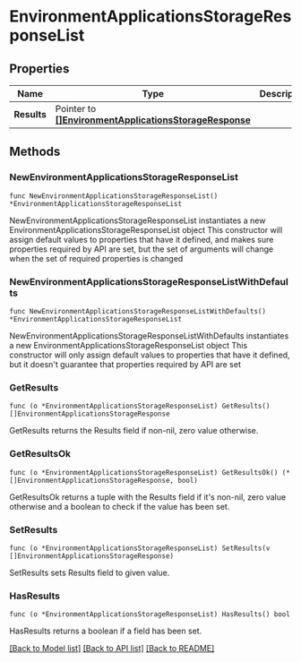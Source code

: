 # EnvironmentApplicationsStorageResponseList

## Properties

Name | Type | Description | Notes
------------ | ------------- | ------------- | -------------
**Results** | Pointer to [**[]EnvironmentApplicationsStorageResponse**](EnvironmentApplicationsStorageResponse.md) |  | [optional] 

## Methods

### NewEnvironmentApplicationsStorageResponseList

`func NewEnvironmentApplicationsStorageResponseList() *EnvironmentApplicationsStorageResponseList`

NewEnvironmentApplicationsStorageResponseList instantiates a new EnvironmentApplicationsStorageResponseList object
This constructor will assign default values to properties that have it defined,
and makes sure properties required by API are set, but the set of arguments
will change when the set of required properties is changed

### NewEnvironmentApplicationsStorageResponseListWithDefaults

`func NewEnvironmentApplicationsStorageResponseListWithDefaults() *EnvironmentApplicationsStorageResponseList`

NewEnvironmentApplicationsStorageResponseListWithDefaults instantiates a new EnvironmentApplicationsStorageResponseList object
This constructor will only assign default values to properties that have it defined,
but it doesn't guarantee that properties required by API are set

### GetResults

`func (o *EnvironmentApplicationsStorageResponseList) GetResults() []EnvironmentApplicationsStorageResponse`

GetResults returns the Results field if non-nil, zero value otherwise.

### GetResultsOk

`func (o *EnvironmentApplicationsStorageResponseList) GetResultsOk() (*[]EnvironmentApplicationsStorageResponse, bool)`

GetResultsOk returns a tuple with the Results field if it's non-nil, zero value otherwise
and a boolean to check if the value has been set.

### SetResults

`func (o *EnvironmentApplicationsStorageResponseList) SetResults(v []EnvironmentApplicationsStorageResponse)`

SetResults sets Results field to given value.

### HasResults

`func (o *EnvironmentApplicationsStorageResponseList) HasResults() bool`

HasResults returns a boolean if a field has been set.


[[Back to Model list]](../README.md#documentation-for-models) [[Back to API list]](../README.md#documentation-for-api-endpoints) [[Back to README]](../README.md)


